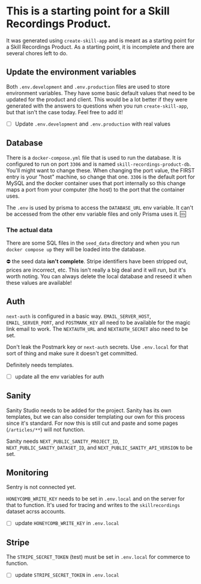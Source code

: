 # This is a starting point for a Skill Recordings Product.

It was generated using `create-skill-app` and is meant as a starting point for a Skill Recordings Product. As a starting point, it is incomplete and there are several chores left to do.

## Update the environment variables

Both `.env.development` and `.env.production` files are used to store environment variables. They have some basic default values that need to be updated for the product and client. This would be a lot better if they were generated with the answers to questions when you run `create-skill-app`, but that isn't the case today.  Feel free to add it!

- [ ] Update `.env.development` and `.env.production` with real values

## Database

There is a `docker-compose.yml` file that is used to run the database. It is configured to run on port `3306` and is named `skill-recordings-product-db`. You'll might want to change these. When changing the port value, the FIRST entry is your "host" machine, so change that one. `3306` is the default port for MySQL and the docker container uses that port internally so this change maps a port from your computer (the host) to the port that the container uses.

The `.env` is used by prisma to access the `DATABASE_URL` env variable. It can't be accessed from the other env variable files and only Prisma uses it. 🆒


### The actual data

There are some SQL files in the `seed_data` directory and when you run `docker compose up` they will be loaded into the database.

⛔️ the seed data **isn't complete**. Stripe identifiers have been stripped out, prices are incorrect, etc. This isn't really a big deal and it will run, but it's worth noting. You can always delete the local database and reseed it when these values are available!

## Auth

`next-auth` is configured in a basic way. `EMAIL_SERVER_HOST`, `EMAIL_SERVER_PORT`, and `POSTMARK_KEY` all need to be available for the magic link email to work. The `NEXTAUTH_URL` and `NEXTAUTH_SECRET` also need to be set. 

Don't leak the Postmark key or `next-auth` secrets. Use `.env.local` for that sort of thing and make sure it doesn't get committed.

Definitely needs templates.

- [ ] update all the env variables for auth

## Sanity

Sanity Studio needs to be added for the project. Sanity has its own templates, but we can also consider templating our own for this process since it's standard. For now this is still cut and paste and some pages (`/articles/**`) will not function.

Sanity needs `NEXT_PUBLIC_SANITY_PROJECT_ID`, `NEXT_PUBLIC_SANITY_DATASET_ID`, and `NEXT_PUBLIC_SANITY_API_VERSION` to be set.

## Monitoring

Sentry is not connected yet.

`HONEYCOMB_WRITE_KEY` needs to be set in `.env.local` and on the server for that to function. It's used for tracing and writes to the `skillrecordings` dataset acrss accounts.

- [ ] update `HONEYCOMB_WRITE_KEY` in `.env.local`

## Stripe

The `STRIPE_SECRET_TOKEN` (test) must be set in `.env.local` for commerce to function. 

- [ ] update `STRIPE_SECRET_TOKEN` in `.env.local`



